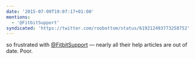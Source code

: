 ```yaml
---
date: '2015-07-09T19:07:17+01:00'
mentions:
  - '@FitbitSupport'
syndicated: 'https://twitter.com/roobottom/status/619212493773258752'
---
```

so frustrated with [@FitbitSupport](https://twitter.com/@FitbitSupport) — nearly all their help articles are out of date. Poor.
